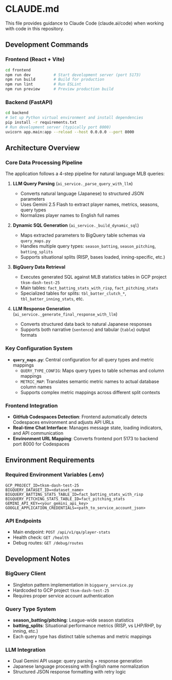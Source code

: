 # CLAUDE.md

This file provides guidance to Claude Code (claude.ai/code) when working with code in this repository.

## Development Commands

### Frontend (React + Vite)
```bash
cd frontend
npm run dev          # Start development server (port 5173)
npm run build        # Build for production
npm run lint         # Run ESLint
npm run preview      # Preview production build
```

### Backend (FastAPI)
```bash
cd backend
# Set up Python virtual environment and install dependencies
pip install -r requirements.txt
# Run development server (typically port 8000)
uvicorn app.main:app --reload --host 0.0.0.0 --port 8000
```

## Architecture Overview

### Core Data Processing Pipeline
The application follows a 4-step pipeline for natural language MLB queries:

1. **LLM Query Parsing** (`ai_service._parse_query_with_llm`)
   - Converts natural language (Japanese) to structured JSON parameters
   - Uses Gemini 2.5 Flash to extract player names, metrics, seasons, query types
   - Normalizes player names to English full names

2. **Dynamic SQL Generation** (`ai_service._build_dynamic_sql`)
   - Maps extracted parameters to BigQuery table schemas via `query_maps.py`
   - Handles multiple query types: `season_batting`, `season_pitching`, `batting_splits`
   - Supports situational splits (RISP, bases loaded, inning-specific, etc.)

3. **BigQuery Data Retrieval**
   - Executes generated SQL against MLB statistics tables in GCP project `tksm-dash-test-25`
   - Main tables: `fact_batting_stats_with_risp`, `fact_pitching_stats`
   - Specialized tables for splits: `tbl_batter_clutch_*`, `tbl_batter_inning_stats`, etc.

4. **LLM Response Generation** (`ai_service._generate_final_response_with_llm`)
   - Converts structured data back to natural Japanese responses
   - Supports both narrative (`sentence`) and tabular (`table`) output formats

### Key Configuration System
- **`query_maps.py`**: Central configuration for all query types and metric mappings
  - `QUERY_TYPE_CONFIG`: Maps query types to table schemas and column mappings
  - `METRIC_MAP`: Translates semantic metric names to actual database column names
  - Supports complex metric mappings across different split contexts

### Frontend Integration
- **GitHub Codespaces Detection**: Frontend automatically detects Codespaces environment and adjusts API URLs
- **Real-time Chat Interface**: Manages message state, loading indicators, and API communication
- **Environment URL Mapping**: Converts frontend port 5173 to backend port 8000 for Codespaces

## Environment Requirements

### Required Environment Variables (.env)
```
GCP_PROJECT_ID=tksm-dash-test-25
BIGQUERY_DATASET_ID=<dataset_name>
BIGQUERY_BATTING_STATS_TABLE_ID=fact_batting_stats_with_risp
BIGQUERY_PITCHING_STATS_TABLE_ID=fact_pitching_stats
GEMINI_API_KEY=<your_gemini_api_key>
GOOGLE_APPLICATION_CREDENTIALS=<path_to_service_account_json>
```

### API Endpoints
- Main endpoint: `POST /api/v1/qa/player-stats`
- Health check: `GET /health`
- Debug routes: `GET /debug/routes`

## Development Notes

### BigQuery Client
- Singleton pattern implementation in `bigquery_service.py`
- Hardcoded to GCP project `tksm-dash-test-25`
- Requires proper service account authentication

### Query Type System
- **season_batting/pitching**: League-wide season statistics
- **batting_splits**: Situational performance metrics (RISP, vs LHP/RHP, by inning, etc.)
- Each query type has distinct table schemas and metric mappings

### LLM Integration
- Dual Gemini API usage: query parsing + response generation
- Japanese language processing with English name normalization
- Structured JSON response formatting with retry logic